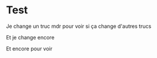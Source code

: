 # Test

Je change un truc mdr pour voir si ça change d'autres trucs

Et je change encore

Et encore pour voir
